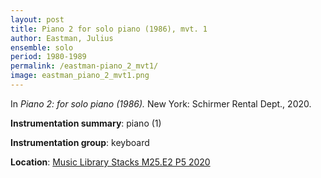 ```yaml
---
layout: post
title: Piano 2 for solo piano (1986), mvt. 1
author: Eastman, Julius
ensemble: solo
period: 1980-1989
permalink: /eastman-piano_2_mvt1/
image: eastman_piano_2_mvt1.png
---
```


In *Piano 2: for solo piano (1986).* New York: Schirmer Rental Dept., 2020.

**Instrumentation summary**: piano (1)

**Instrumentation group**: keyboard

**Location**: <a href="https://tufts-primo.hosted.exlibrisgroup.com/permalink/f/bnf7qa/01TUN_ALMA21281768840003851" target="_blank"> Music Library Stacks M25.E2 P5 2020</a>
